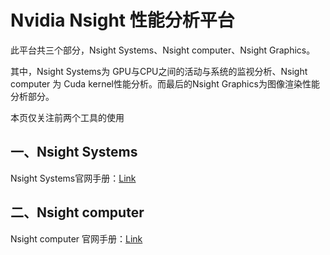 # Nvidia Nsight 性能分析平台

此平台共三个部分，Nsight Systems、Nsight computer、Nsight Graphics。

其中，Nsight Systems为 GPU与CPU之间的活动与系统的监视分析、Nsight computer 为 Cuda kernel性能分析。而最后的Nsight Graphics为图像渲染性能分析部分。

本页仅关注前两个工具的使用

## 一、Nsight Systems

Nsight Systems官网手册：[Link](https://docs.nvidia.com/nsight-systems/)



## 二、Nsight computer

Nsight computer 官网手册：[Link](https://docs.nvidia.com/nsight-compute/)

